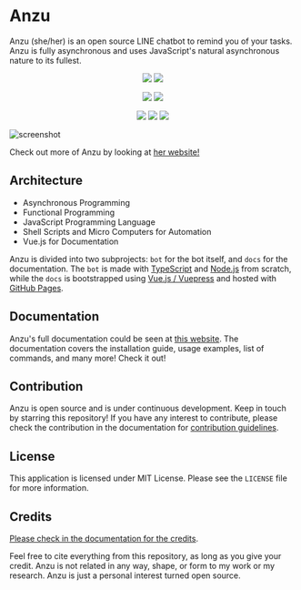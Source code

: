 # Anzu

Anzu (she/her) is an open source LINE chatbot to remind you of your tasks. Anzu is fully asynchronous and uses JavaScript's natural asynchronous nature to its fullest.

<p align="center">
  <img src="https://img.shields.io/badge/license-MIT-yellow.svg" />
  <img src="https://img.shields.io/badge/version-2.1.0-important"/>
</p>

<p align="center">
  <img src="https://img.shields.io/badge/coded%20with-TypeScript-blue" />
  <img src="https://img.shields.io/badge/docs%20made%20with-VueJS-brightgreen" />
</p>

<p align="center">
  <img src="https://badgen.net/badge/code%20style/airbnb/ff5a5f?icon=airbnb" />
  <img src="https://badgen.net/badge/pipeline/CircleCI/grey?icon=circleci" />
  <img src="https://circleci.com/gh/lauslim12/Anzu.svg?style=shield" />
</p>

![screenshot](./.github/screenshot.png)

Check out more of Anzu by looking at [her website!](https://lauslim12.github.io/Anzu/)

## Architecture

- Asynchronous Programming
- Functional Programming
- JavaScript Programming Language
- Shell Scripts and Micro Computers for Automation
- Vue.js for Documentation

Anzu is divided into two subprojects: `bot` for the bot itself, and `docs` for the documentation. The `bot` is made with [TypeScript](https://www.typescriptlang.org/) and [Node.js](https://nodejs.org/en/) from scratch, while the `docs` is bootstrapped using [Vue.js / Vuepress](https://vuepress.vuejs.org/) and hosted with [GitHub Pages](https://pages.github.com/).

## Documentation

Anzu's full documentation could be seen at [this website](https://lauslim12.github.io/Anzu/). The documentation covers the installation guide, usage examples, list of commands, and many more! Check it out!

## Contribution

Anzu is open source and is under continuous development. Keep in touch by starring this repository! If you have any interest to contribute, please check the contribution in the documentation for [contribution guidelines](https://lauslim12.github.io/Anzu/contribution.html).

## License

This application is licensed under MIT License. Please see the `LICENSE` file for more information.

## Credits

[Please check in the documentation for the credits](https://lauslim12.github.io/Anzu/contribution/credits.html).

Feel free to cite everything from this repository, as long as you give your credit. Anzu is not related in any way, shape, or form to my work or my research. Anzu is just a personal interest turned open source.
